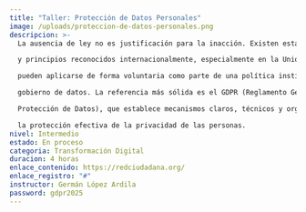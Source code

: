 ```yaml
---
title: "Taller: Protección de Datos Personales"
image: /uploads/proteccion-de-datos-personales.png
descripcion: >-
  La ausencia de ley no es justificación para la inacción. Existen estándares

  y principios reconocidos internacionalmente, especialmente en la Unión Europea (UE), que

  pueden aplicarse de forma voluntaria como parte de una política institucional de buen

  gobierno de datos. La referencia más sólida es el GDPR (Reglamento General de

  Protección de Datos), que establece mecanismos claros, técnicos y organizacionales para

  la protección efectiva de la privacidad de las personas.
nivel: Intermedio
estado: En proceso
categoria: Transformación Digital
duracion: 4 horas
enlace_contenido: https://redciudadana.org/
enlace_registro: "#"
instructor: Germán López Ardila
password: gdpr2025
---
```


